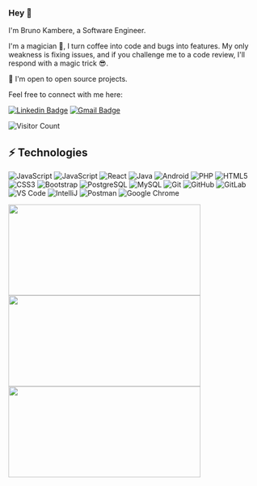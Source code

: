 ### Hey 👋

I'm Bruno Kambere, a Software Engineer.

I'm a magician 🤗, I turn coffee into code and bugs into features. 
My only weakness is fixing issues, and if you challenge me to a code review, I'll respond with a magic trick 😎.

🙌 I'm open to open source projects.

Feel free to connect with me here:

[![Linkedin Badge](https://img.shields.io/badge/-brunokambere-blue?style=flat-square&logo=Linkedin&logoColor=white&link=https://www.linkedin.com/in/bruno-kambere-399447138/)](https://www.linkedin.com/in/bruno-kambere-399447138/)
[![Gmail Badge](https://img.shields.io/badge/-brunokambere@gmail.com-c14438?style=flat-square&logo=Gmail&logoColor=white&link=mailto:brunokambere@gmail.com)](mailto:brunokambere@gmail.com)

![Visitor Count](https://profile-counter.glitch.me/{kambereBr}/count.svg)

## ⚡ Technologies 

![JavaScript](https://img.shields.io/badge/-JavaScript-black?style=flat-square&logo=javascript)
![JavaScript](https://img.shields.io/badge/-Ruby-black?style=flat-square&logo=ruby)
![React](https://img.shields.io/badge/-React-black?style=flat-square&logo=react)
![Java](https://img.shields.io/badge/-java-E34A86?style=flat-square&logo=java)
![Android](https://img.shields.io/badge/Android-05150C?style=flat-square&logo=android)
![PHP](https://img.shields.io/badge/PHP-black?style=flat-square&logo=php)
![HTML5](https://img.shields.io/badge/-HTML5-E34F26?style=flat-square&logo=html5&logoColor=white)
![CSS3](https://img.shields.io/badge/-CSS3-1572B6?style=flat-square&logo=css3)
![Bootstrap](https://img.shields.io/badge/-Bootstrap-563D7C?style=flat-square&logo=bootstrap)
![PostgreSQL](https://img.shields.io/badge/-PostgreSQL-336791?style=flat-square&logo=postgresql)
![MySQL](https://img.shields.io/badge/-MySQL-black?style=flat-square&logo=mysql)
![Git](https://img.shields.io/badge/-Git-black?style=flat-square&logo=git)
![GitHub](https://img.shields.io/badge/-GitHub-181717?style=flat-square&logo=github)
![GitLab](https://img.shields.io/badge/-GitLab-FCA121?style=flat-square&logo=gitlab)
![VS Code](https://img.shields.io/badge/-VS%20Code-007ACC?style=flat-square&logo=visual-studio-code)
![IntelliJ](https://img.shields.io/badge/-IntelliJ%20IDEA-black?style=flat-square&logo=jetbrains)
![Postman](https://img.shields.io/badge/Postman-black?style=flat-square&logo=postman)
![Google Chrome](https://img.shields.io/badge/Chrome-black?style=flat-square&logo=google-chrome)

<a href="#">
      <img width="380" height="180" src="https://github-readme-stats.vercel.app/api/top-langs/?username=kambereBr&theme=merko&show_icons=true&layout=compact&langs_count=8&card_width=350&card_height=180"/>
</a>

<a href="#">
      <img width="380" height="180" src="https://github-readme-stats.vercel.app/api?username=kambereBr&theme=merko&show_icons=true&layout=compact&date_format=M%20j%5B%2C%20Y%5D&card_height=180"/>
</a>

 <a href="#">
     <img width="380" height="180" src="http://github-readme-streak-stats.herokuapp.com?user=kambereBr&theme=merko&date_format=M%20j%5B%2C%20Y%5D&card_height=180"/>
 </a>


